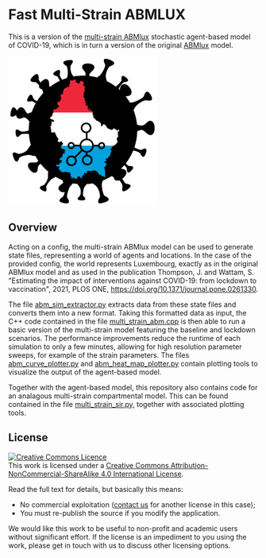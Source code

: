 # Fast Multi-Strain ABMLUX

This is a version of the [multi-strain ABMlux](https://github.com/abm-covid-lux/multi_strain_abmlux) stochastic agent-based model of COVID-19, which is in turn a version of the original [ABMlux](https://github.com/abm-covid-lux/abmlux) model.

![ABMLUX Logo](abmlux_logo.jpg)

## Overview
Acting on a config, the multi-strain ABMlux model can be used to generate state files, representing a world of agents and locations. In the case of the provided config, the world represents Luxembourg, exactly as in the original ABMlux model and as used in the publication Thompson, J. and Wattam, S. "Estimating the impact of interventions against COVID-19: from lockdown to vaccination", 2021, PLOS ONE, https://doi.org/10.1371/journal.pone.0261330.

The file [abm_sim_extractor.py](https://github.com/abm-covid-lux/multi_strain_abmlux_fast/blob/main/abm_sim_extractor.py) extracts data from these state files and converts them into a new format. Taking this formatted data as input, the C++ code contained in the file [multi_strain_abm.cpp](https://github.com/abm-covid-lux/multi_strain_abmlux_fast/blob/main/multi_strain_abm.cpp) is then able to run a basic version of the multi-strain model featuring the baseline and lockdown scenarios. The performance improvements reduce the runtime of each simulation to only a few minutes, allowing for high resolution parameter sweeps, for example of the strain parameters. The files [abm_curve_plotter.py](https://github.com/abm-covid-lux/multi_strain_abmlux_fast/blob/main/abm_curve_plotter.py) and [abm_heat_map_plotter.py](https://github.com/abm-covid-lux/multi_strain_abmlux_fast/blob/main/abm_heat_map_plotter.py) contain plotting tools to visualize the output of the agent-based model.

Together with the agent-based model, this repository also contains code for an analagous multi-strain compartmental model. This can be found contained in the file [multi_strain_sir.py](https://github.com/abm-covid-lux/multi_strain_abmlux_fast/blob/main/multi_strain_sir.py), together with associated plotting tools.

## License
<a rel="license" href="http://creativecommons.org/licenses/by-nc-sa/4.0/"><img alt="Creative Commons Licence" style="border-width:0" src="https://i.creativecommons.org/l/by-nc-sa/4.0/88x31.png" /></a><br />This work is licensed under a <a rel="license" href="http://creativecommons.org/licenses/by-nc-sa/4.0/">Creative Commons Attribution-NonCommercial-ShareAlike 4.0 International License</a>.

Read the full text for details, but basically this means:
 * No commercial exploitation ([contact us](https://www.ms_abmlux.org) for another license in this case);
 * You must re-publish the source if you modify the application.

We would like this work to be useful to non-profit and academic users without significant effort.  If the license is an impediment to you using the work, please get in touch with us to discuss other licensing options.
